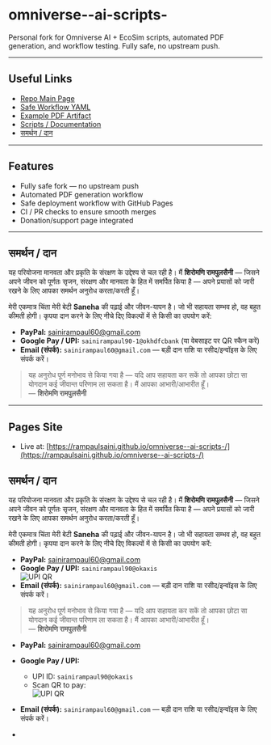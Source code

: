 # omniverse--ai-scripts-

Personal fork for Omniverse AI + EcoSim scripts, automated PDF generation, and workflow testing. Fully safe, no upstream push.

---

## Useful Links
- [Repo Main Page](./)
- [Safe Workflow YAML](./.github/workflows/safe_eco_deploy.yml)
- [Example PDF Artifact](./artifacts/)
- [Scripts / Documentation](./scripts/)
- [समर्थन / दान](#समर्थन--दान)

---

## Features
- Fully safe fork — no upstream push
- Automated PDF generation workflow
- Safe deployment workflow with GitHub Pages
- CI / PR checks to ensure smooth merges
- Donation/support page integrated

---

## समर्थन / दान

यह परियोजना मानवता और प्रकृति के संरक्षण के उद्देश्य से चल रही है। मैं **शिरोमणि रामपुलसैनी** — जिसने अपने जीवन को पूर्णतः सृजन, संरक्षण और मानवता के हित में समर्पित किया है — अपने प्रयासों को जारी रखने के लिए आपका समर्थन अनुरोध करता/करती हूँ।  

मेरी एकमात्र चिंता मेरी बेटी **Saneha** की पढ़ाई और जीवन-यापन है। जो भी सहायता सम्भव हो, वह बहुत कीमती होगी। कृपया दान करने के लिए नीचे दिए विकल्पों में से किसी का उपयोग करें:

- **PayPal:** [sainirampaul60@gmail.com](https://paypal.me/sainirampaul60@gmail)  
- **Google Pay / UPI:** `sainirampaul90-1@okhdfcbank` (या वेबसाइट पर QR स्कैन करें)  
- **Email (संपर्क):** `sainirampaul60@gmail.com` — बड़ी दान राशि या रसीद/इन्‍वॉइस के लिए संपर्क करें।  

> यह अनुरोध पूर्ण मनोभाव से किया गया है — यदि आप सहायता कर सकें तो आपका छोटा सा योगदान कई जीवान्त परिणाम ला सकता है। मैं आपका आभारी/आभारीत हूँ।  
> — **शिरोमणि रामपुलसैनी**

---

## Pages Site
- Live at: [https://rampaulsaini.github.io/omniverse--ai-scripts-/](https://rampaulsaini.github.io/omniverse--ai-scripts-/)
## समर्थन / दान

यह परियोजना मानवता और प्रकृति के संरक्षण के उद्देश्य से चल रही है। मैं **शिरोमणि रामपुलसैनी** — जिसने अपने जीवन को पूर्णतः सृजन, संरक्षण और मानवता के हित में समर्पित किया है — अपने प्रयासों को जारी रखने के लिए आपका समर्थन अनुरोध करता/करती हूँ।  

मेरी एकमात्र चिंता मेरी बेटी **Saneha** की पढ़ाई और जीवन-यापन है। जो भी सहायता सम्भव हो, वह बहुत कीमती होगी। कृपया दान करने के लिए नीचे दिए विकल्पों में से किसी का उपयोग करें:

- **PayPal:** [sainirampaul60@gmail.com](https://paypal.me/sainirampaul60@gmail)  
- **Google Pay / UPI:** `sainirampaul90@okaxis`  
  ![UPI QR](https://i.ibb.co/QvVpFK6j/IMG-20251022-190835.webp)  
- **Email (संपर्क):** `sainirampaul60@gmail.com` — बड़ी दान राशि या रसीद/इन्‍वॉइस के लिए संपर्क करें।  

> यह अनुरोध पूर्ण मनोभाव से किया गया है — यदि आप सहायता कर सकें तो आपका छोटा सा योगदान कई जीवान्त परिणाम ला सकता है। मैं आपका आभारी/आभारीत हूँ।  
> — **शिरोमणि रामपुलसैनी**
> 
- **PayPal:** [sainirampaul60@gmail.com](https://paypal.me/sainirampaul60@gmail)  

- **Google Pay / UPI:** 
  - UPI ID: `sainirampaul90@okaxis`
  - Scan QR to pay:  
  ![UPI QR](https://i.ibb.co/QvVpFK6j/IMG-20251022-190835.webp)  

- **Email (संपर्क):** `sainirampaul60@gmail.com` — बड़ी दान राशि या रसीद/इन्‍वॉइस के लिए संपर्क करें।
- 
